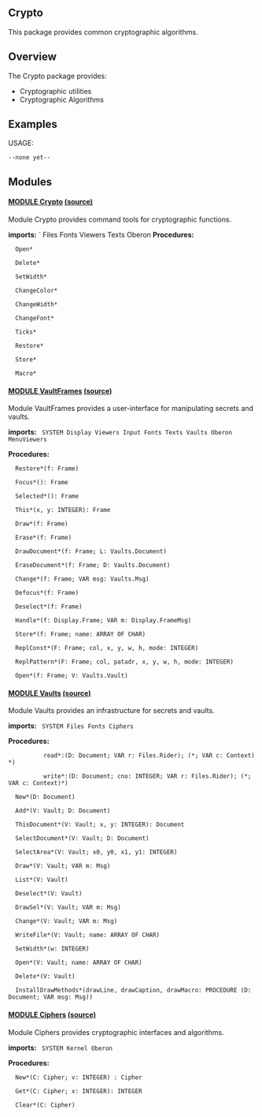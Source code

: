 ## Crypto
This package provides common cryptographic algorithms.


## Overview
The Crypto package provides:

* Cryptographic utilities
* Cryptographic Algorithms

## Examples

USAGE:
```
--none yet--
```

## Modules

#### [MODULE Crypto](https://github.com/io-core/doc/blob/main/stdlib/Crypto/Crypto.md) [(source)](https://github.com/io-core/Crypto/blob/main/Crypto.Mod)
Module Crypto provides command tools for cryptographic functions.


  **imports:** ` Files Fonts Viewers Texts Oberon
**Procedures:**
```
  Open*

  Delete*

  SetWidth*

  ChangeColor*

  ChangeWidth*

  ChangeFont*

  Ticks*

  Restore*

  Store*

  Macro*

```


#### [MODULE VaultFrames](https://github.com/io-core/doc/blob/main/stdlib/Crypto/VaultFrames.md) [(source)](https://github.com/io-core/Crypto/blob/main/VaultFrames.Mod)
Module VaultFrames provides a user-interface for manipulating secrets and vaults.


  **imports:** ` SYSTEM Display Viewers Input Fonts Texts Vaults Oberon MenuViewers`

**Procedures:**
```
  Restore*(f: Frame)

  Focus*(): Frame

  Selected*(): Frame

  This*(x, y: INTEGER): Frame

  Draw*(f: Frame)

  Erase*(f: Frame)

  DrawDocument*(f: Frame; L: Vaults.Document)

  EraseDocument*(f: Frame; D: Vaults.Document)

  Change*(f: Frame; VAR msg: Vaults.Msg)

  Defocus*(f: Frame)

  Deselect*(f: Frame)

  Handle*(f: Display.Frame; VAR m: Display.FrameMsg)

  Store*(f: Frame; name: ARRAY OF CHAR)

  ReplConst*(F: Frame; col, x, y, w, h, mode: INTEGER)

  ReplPattern*(F: Frame; col, patadr, x, y, w, h, mode: INTEGER)

  Open*(f: Frame; V: Vaults.Vault)

```


#### [MODULE Vaults](https://github.com/io-core/doc/blob/main/stdlib/Crypto/Vaults.md) [(source)](https://github.com/io-core/Crypto/blob/main/Vaults.Mod)
Module Vaults provides an infrastructure for secrets and vaults.


  **imports:** ` SYSTEM Files Fonts Ciphers`

**Procedures:**
```
          read*:(D: Document; VAR r: Files.Rider); (*; VAR c: Context) *)

          write*:(D: Document; cno: INTEGER; VAR r: Files.Rider); (*; VAR c: Context)*)

  New*(D: Document)

  Add*(V: Vault; D: Document)

  ThisDocument*(V: Vault; x, y: INTEGER): Document

  SelectDocument*(V: Vault; D: Document)

  SelectArea*(V: Vault; x0, y0, x1, y1: INTEGER)

  Draw*(V: Vault; VAR m: Msg)

  List*(V: Vault)

  Deselect*(V: Vault)

  DrawSel*(V: Vault; VAR m: Msg)

  Change*(V: Vault; VAR m: Msg)

  WriteFile*(V: Vault; name: ARRAY OF CHAR)

  SetWidth*(w: INTEGER)

  Open*(V: Vault; name: ARRAY OF CHAR)

  Delete*(V: Vault)

  InstallDrawMethods*(drawLine, drawCaption, drawMacro: PROCEDURE (D: Document; VAR msg: Msg))

```


#### [MODULE Ciphers](https://github.com/io-core/doc/blob/main/stdlib/Crypto/Ciphers.md) [(source)](https://github.com/io-core/Crypto/blob/main/Ciphers.Mod)
Module Ciphers provides cryptographic interfaces and algorithms.


**imports:** ` SYSTEM Kernel Oberon`

**Procedures:**
```
  New*(C: Cipher; v: INTEGER) : Cipher

  Get*(C: Cipher; x: INTEGER): INTEGER

  Clear*(C: Cipher)

```
